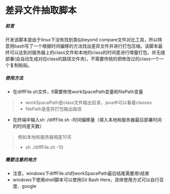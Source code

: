 # 差异文件抽取脚本
##### 前言
开发该脚本是由于linux下没有找到类似beyond compare文件对比工具，所以特意用bash写了一个根据时间偏移的方法找出差异文件并进行打包压缩。该脚本最终可以达到对服务器上的class文件和本地的class的时间差进行增量打包，并无缝部署(会自动生成对应class的路径文件夹)，不需要传统的把修改过的class一个一个复制粘贴。

##### 使用方法
- 在diffFile.sh文件，ß需要修改workSpacePath变量和filePath变量
>- workSpacePath是class文件输出目录，java中可以看着classes
>- filePath是差异打包输出路径
- 在终端中输入sh ./diffFile.sh -时间偏移量（填入本地和服务器最后部署时间的时间差天数）
>例如本地和服务器相差10天
>- sh ./diffFile.sh -10

##### 需要注意的地方
- 注意，windows下diffFile.sh的workSpacePath最后结尾需要用\结束
- windows下使用shell脚本可以使用Git Bash Here，具体使用方式可以自行百度、google